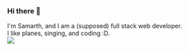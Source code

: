 ### Hi there 👋
I'm Samarth, and I am a (supposed) full stack web developer.<br>
I like planes, singing, and coding :D.<br>
![](https://komarev.com/ghpvc/?username=SamarthMayya)
<!--
**SamarthMayya/SamarthMayya** is a ✨ _special_ ✨ repository because its `README.md` (this file) appears on your GitHub profile.

Here are some ideas to get you started:

- 🔭 I’m currently working on ...
- 🌱 I’m currently learning ...
- 👯 I’m looking to collaborate on ...
- 🤔 I’m looking for help with ...
- 💬 Ask me about ...
- 📫 How to reach me: ...
- 😄 Pronouns: ...
- ⚡ Fun fact: ...
-->
